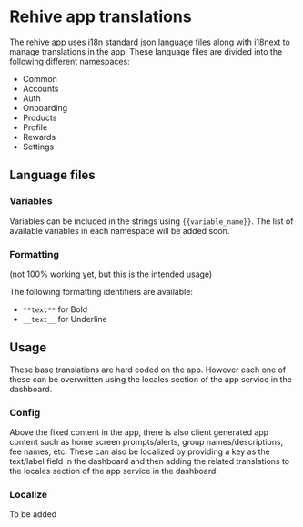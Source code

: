# Rehive app translations

The rehive app uses i18n standard json language files along with i18next to manage translations in the app. These language files are divided into the following different namespaces:

- Common
- Accounts
- Auth
- Onboarding
- Products
- Profile
- Rewards
- Settings

## Language files

### Variables

Variables can be included in the strings using `{{variable_name}}`. The list of available variables in each namespace will be added soon.

### Formatting

(not 100% working yet, but this is the intended usage)

The following formatting identifiers are available:

- `**text**` for Bold
- `__text__` for Underline

## Usage

These base translations are hard coded on the app. However each one of these can be overwritten using the locales section of the app service in the dashboard.

### Config

Above the fixed content in the app, there is also client generated app content such as home screen prompts/alerts, group names/descriptions, fee names, etc. These can also be localized by providing a key as the text/label field in the dashboard and then adding the related translations to the locales section of the app service in the dashboard.

### Localize

To be added
